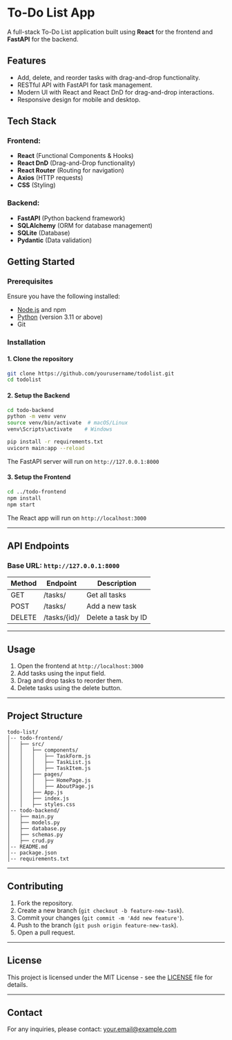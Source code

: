 # To-Do List App

A full-stack To-Do List application built using **React** for the frontend and **FastAPI** for the backend.

## Features

- Add, delete, and reorder tasks with drag-and-drop functionality.
- RESTful API with FastAPI for task management.
- Modern UI with React and React DnD for drag-and-drop interactions.
- Responsive design for mobile and desktop.

## Tech Stack

### Frontend:
- **React** (Functional Components & Hooks)
- **React DnD** (Drag-and-Drop functionality)
- **React Router** (Routing for navigation)
- **Axios** (HTTP requests)
- **CSS** (Styling)

### Backend:
- **FastAPI** (Python backend framework)
- **SQLAlchemy** (ORM for database management)
- **SQLite** (Database)
- **Pydantic** (Data validation)

## Getting Started

### Prerequisites
Ensure you have the following installed:

- [Node.js](https://nodejs.org/) and npm
- [Python](https://www.python.org/) (version 3.11 or above)
- Git

### Installation

#### 1. Clone the repository
```bash
git clone https://github.com/yourusername/todolist.git
cd todolist
```

#### 2. Setup the Backend

```bash
cd todo-backend
python -m venv venv
source venv/bin/activate  # macOS/Linux
venv\Scripts\activate    # Windows

pip install -r requirements.txt
uvicorn main:app --reload
```

The FastAPI server will run on `http://127.0.0.1:8000`

#### 3. Setup the Frontend

```bash
cd ../todo-frontend
npm install
npm start
```

The React app will run on `http://localhost:3000`

---

## API Endpoints

### Base URL: `http://127.0.0.1:8000`

| Method | Endpoint       | Description            |
|--------|---------------|------------------------|
| GET    | /tasks/        | Get all tasks          |
| POST   | /tasks/        | Add a new task         |
| DELETE | /tasks/{id}/   | Delete a task by ID    |

---

## Usage

1. Open the frontend at `http://localhost:3000`
2. Add tasks using the input field.
3. Drag and drop tasks to reorder them.
4. Delete tasks using the delete button.

---

## Project Structure

```
todo-list/
│-- todo-frontend/
│   ├── src/
│   │   ├── components/
│   │   │   ├── TaskForm.js
│   │   │   ├── TaskList.js
│   │   │   ├── TaskItem.js
│   │   ├── pages/
│   │   │   ├── HomePage.js
│   │   │   ├── AboutPage.js
│   │   ├── App.js
│   │   ├── index.js
│   │   ├── styles.css
│-- todo-backend/
│   ├── main.py
│   ├── models.py
│   ├── database.py
│   ├── schemas.py
│   ├── crud.py
│-- README.md
│-- package.json
│-- requirements.txt
```

---

## Contributing

1. Fork the repository.
2. Create a new branch (`git checkout -b feature-new-task`).
3. Commit your changes (`git commit -m 'Add new feature'`).
4. Push to the branch (`git push origin feature-new-task`).
5. Open a pull request.

---

## License

This project is licensed under the MIT License - see the [LICENSE](LICENSE) file for details.

---

## Contact

For any inquiries, please contact: [your.email@example.com](mailto:your.email@example.com)

